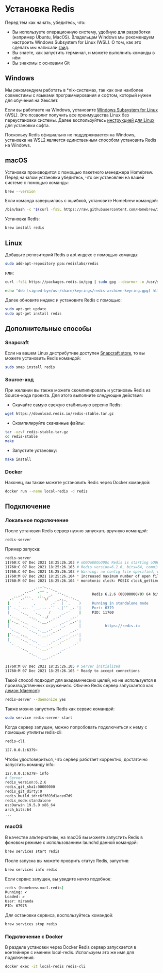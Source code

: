 # Установка Redis

Перед тем как начать, убедитесь, что:

- Вы используете операционную систему, удобную для разработки (например Ubuntu, MacOS). Владельцам Windows мы рекомендуем настроить Windows Subsystem for Linux (WSL). О том, как это сделать мы написали [гайд](https://guides.hexlet.io/ru/ubuntu-linux-in-windows/).
- Вы знаете, как запустить терминал, и можете выполнить команды в нём
- Вы знакомы с основами Git

## Windows

Мы рекомендуем работать в \*nix-системах, так как они наиболее совместимы с языками программирования и софтом, который
нужен для обучения на Хекслет.

Если вы работаете на Windows,
установите [Windows Subsystem for Linux](https://docs.microsoft.com/ru-ru/windows/wsl/install-win10) (WSL). Это позволит
получить все преимущества Linux без переустановки системы. Далее
воспользуйтесь [инструкцией для Linux](#linux) для установки софта.

Поскольку Redis официально не поддерживается на Windows, установка на WSL2 является единственным способом установить Redis на Windows.

## macOS

Установка производится с помощью пакетного менеджера Homebrew. Перед началом установки убедитесь, что он установлен на вашей системе с помощью команды:

```bash
brew --version
```

Если команда завершилась с ошибкой, установите Homebrew командой:

```bash
/bin/bash -c "$(curl -fsSL https://raw.githubusercontent.com/Homebrew/install/HEAD/install.sh)"
```

Установка Redis:

```bash
brew install redis
```

## Linux

Добавьте репозиторий Redis в apt индекс с помощью команды:

```bash
sudo add-apt-repository ppa:redislabs/redis
```

или:

```bash
curl -fsSL https://packages.redis.io/gpg | sudo gpg --dearmor -o /usr/share/keyrings/redis-archive-keyring.gpg

echo "deb [signed-by=/usr/share/keyrings/redis-archive-keyring.gpg] https://packages.redis.io/deb $(lsb_release -cs) main" | sudo tee /etc/apt/sources.list.d/redis.list
```

Далее обновите индекс и установите Redis с помощью:

```bash
sudo apt-get update
sudo apt-get install redis
```

## Дополнительные способы

### Snapcraft

Если на вашем Linux дистрибутиве доступен [Snapcraft store](https://snapcraft.io/store), то вы можете установить Redis командой:

```bash
sudo snap install redis
```

### Source-код

При желании вы также можете скомпилировать и установиь Redis из Source-кода проекта. Для этого выполните следующие действия:

- Скачайте самую свежую стабильную версию Redis:

```bash
wget https://download.redis.io/redis-stable.tar.gz
```

- Скомпилируйте скачанные файлы:

```bash
tar -xzvf redis-stable.tar.gz
cd redis-stable
make
```

- Запустите установку:

```bash
make install
```

### Docker

Наконец, вы также можете установить Redis через Docker командой:

```bash
docker run --name local-redis -d redis
```

## Подключение

### Локальное подключение

После установки Redis сервер нужно запускать вручную командой:

```bash
redis-server
```

Пример запуска:

````bash
redis-server
11760:C 07 Dec 2021 18:25:26.103 # oO0OoO0OoO0Oo Redis is starting oO0OoO0OoO0Oo
11760:C 07 Dec 2021 18:25:26.103 # Redis version=6.2.6, bits=64, commit=00000000, modified=0, pid=11760, just started
11760:C 07 Dec 2021 18:25:26.103 # Warning: no config file specified, using the default config. In order to specify a config file use redis-server /path/to/redis.conf
11760:M 07 Dec 2021 18:25:26.104 * Increased maximum number of open files to 10032 (it was originally set to 256).
11760:M 07 Dec 2021 18:25:26.104 * monotonic clock: POSIX clock_gettime
                _._
           _.-``__ ''-._
      _.-``    `.  `_.  ''-._           Redis 6.2.6 (00000000/0) 64 bit
  .-`` .-```.  ```\/    _.,_ ''-._
 (    '      ,       .-`  | `,    )     Running in standalone mode
 |`-._`-...-` __...-.``-._|'` _.-'|     Port: 6379
 |    `-._   `._    /     _.-'    |     PID: 11760
  `-._    `-._  `-./  _.-'    _.-'
 |`-._`-._    `-.__.-'    _.-'_.-'|
 |    `-._`-._        _.-'_.-'    |           https://redis.io
  `-._    `-._`-.__.-'_.-'    _.-'
 |`-._`-._    `-.__.-'    _.-'_.-'|
 |    `-._`-._        _.-'_.-'    |
  `-._    `-._`-.__.-'_.-'    _.-'
      `-._    `-.__.-'    _.-'
          `-._        _.-'
              `-.__.-'

11760:M 07 Dec 2021 18:25:26.105 # Server initialized
11760:M 07 Dec 2021 18:25:26.105 * Ready to accept connections
````

Такой способ подходит для академических целей, но не используется в производственных окружениях. Обычно Redis сервер запускается как [демон (daemon)](<https://ru.wikipedia.org/wiki/%D0%94%D0%B5%D0%BC%D0%BE%D0%BD_(%D0%BF%D1%80%D0%BE%D0%B3%D1%80%D0%B0%D0%BC%D0%BC%D0%B0)>):

```bash
redis-server --daemonize yes
```

Также можно запустить Redis как сервис командой:

```bash
sudo service redis-server start
```

Когда сервер запущен, можно попробовать подключиться к нему с помощью утилиты redis-cli:

```bash
redis-cli

127.0.0.1:6379>
```

Чтобы удостовериться, что сервер работает корректно, достаточно запустить команду info:

```bash
127.0.0.1:6379> info
# Server
redis_version:6.2.6
redis_git_sha1:00000000
redis_git_dirty:0
redis_build_id:c6f3693d1aced7d9
redis_mode:standalone
os:Darwin 19.5.0 x86_64
arch_bits:64
...
```

### macOS

В качестве альтернативы, на macOS вы можете запустить Redis в фоновом режиме с использованием launchd данной командой:

```bash
brew services start redis
```

После запуска вы можете проврить статус Redis, запустив:

```bash
brew services info redis
```

Если сервис запущен, вы увидите нечто подобное:

```bash
redis (homebrew.mxcl.redis)
Running: ✔
Loaded: ✔
User: miranda
PID: 67975
```

Для остановки сервиса, воспользуйтесь командой:

```bash
brew services stop redis
```

### Подключение с Docker

В разделе установки через Docker Redis сервер запускается в контейнере с именем local-redis. Используем это же имя для подключения:

```bash
docker exec -it local-redis redis-cli
```

